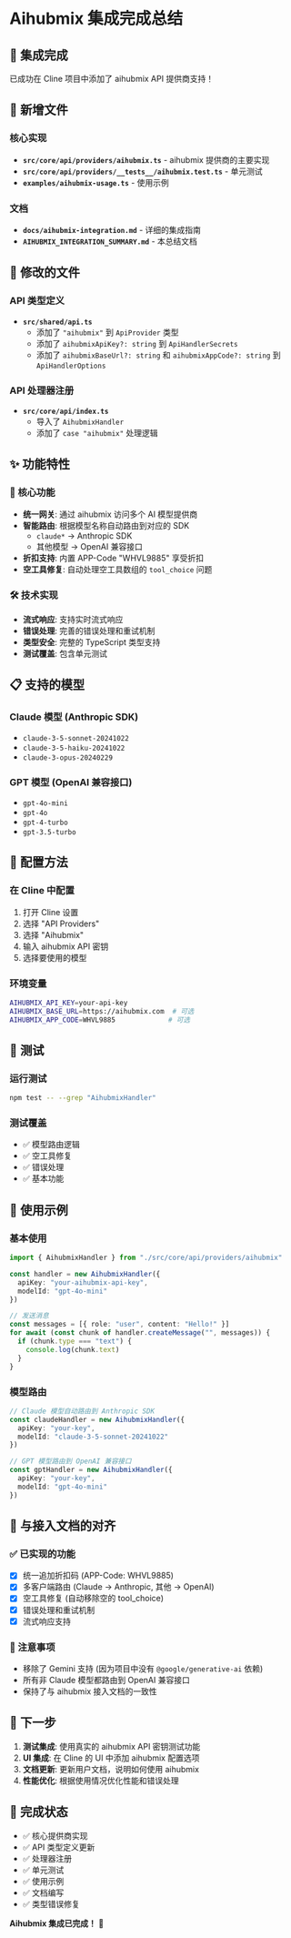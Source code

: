 # Aihubmix 集成完成总结

## 🎉 集成完成

已成功在 Cline 项目中添加了 aihubmix API 提供商支持！

## 📁 新增文件

### 核心实现
- **`src/core/api/providers/aihubmix.ts`** - aihubmix 提供商的主要实现
- **`src/core/api/providers/__tests__/aihubmix.test.ts`** - 单元测试
- **`examples/aihubmix-usage.ts`** - 使用示例

### 文档
- **`docs/aihubmix-integration.md`** - 详细的集成指南
- **`AIHUBMIX_INTEGRATION_SUMMARY.md`** - 本总结文档

## 🔧 修改的文件

### API 类型定义
- **`src/shared/api.ts`**
  - 添加了 `"aihubmix"` 到 `ApiProvider` 类型
  - 添加了 `aihubmixApiKey?: string` 到 `ApiHandlerSecrets`
  - 添加了 `aihubmixBaseUrl?: string` 和 `aihubmixAppCode?: string` 到 `ApiHandlerOptions`

### API 处理器注册
- **`src/core/api/index.ts`**
  - 导入了 `AihubmixHandler`
  - 添加了 `case "aihubmix"` 处理逻辑

## ✨ 功能特性

### 🚀 核心功能
- **统一网关**: 通过 aihubmix 访问多个 AI 模型提供商
- **智能路由**: 根据模型名称自动路由到对应的 SDK
  - `claude*` → Anthropic SDK
  - 其他模型 → OpenAI 兼容接口
- **折扣支持**: 内置 APP-Code "WHVL9885" 享受折扣
- **空工具修复**: 自动处理空工具数组的 `tool_choice` 问题

### 🛠️ 技术实现
- **流式响应**: 支持实时流式响应
- **错误处理**: 完善的错误处理和重试机制
- **类型安全**: 完整的 TypeScript 类型支持
- **测试覆盖**: 包含单元测试

## 📋 支持的模型

### Claude 模型 (Anthropic SDK)
- `claude-3-5-sonnet-20241022`
- `claude-3-5-haiku-20241022`
- `claude-3-opus-20240229`

### GPT 模型 (OpenAI 兼容接口)
- `gpt-4o-mini`
- `gpt-4o`
- `gpt-4-turbo`
- `gpt-3.5-turbo`

## 🔧 配置方法

### 在 Cline 中配置
1. 打开 Cline 设置
2. 选择 "API Providers"
3. 选择 "Aihubmix"
4. 输入 aihubmix API 密钥
5. 选择要使用的模型

### 环境变量
```bash
AIHUBMIX_API_KEY=your-api-key
AIHUBMIX_BASE_URL=https://aihubmix.com  # 可选
AIHUBMIX_APP_CODE=WHVL9885             # 可选
```

## 🧪 测试

### 运行测试
```bash
npm test -- --grep "AihubmixHandler"
```

### 测试覆盖
- ✅ 模型路由逻辑
- ✅ 空工具修复
- ✅ 错误处理
- ✅ 基本功能

## 📖 使用示例

### 基本使用
```typescript
import { AihubmixHandler } from "./src/core/api/providers/aihubmix"

const handler = new AihubmixHandler({
  apiKey: "your-aihubmix-api-key",
  modelId: "gpt-4o-mini"
})

// 发送消息
const messages = [{ role: "user", content: "Hello!" }]
for await (const chunk of handler.createMessage("", messages)) {
  if (chunk.type === "text") {
    console.log(chunk.text)
  }
}
```

### 模型路由
```typescript
// Claude 模型自动路由到 Anthropic SDK
const claudeHandler = new AihubmixHandler({
  apiKey: "your-key",
  modelId: "claude-3-5-sonnet-20241022"
})

// GPT 模型路由到 OpenAI 兼容接口
const gptHandler = new AihubmixHandler({
  apiKey: "your-key", 
  modelId: "gpt-4o-mini"
})
```

## 🔄 与接入文档的对齐

### ✅ 已实现的功能
- [x] 统一追加折扣码 (APP-Code: WHVL9885)
- [x] 多客户端路由 (Claude → Anthropic, 其他 → OpenAI)
- [x] 空工具修复 (自动移除空的 tool_choice)
- [x] 错误处理和重试机制
- [x] 流式响应支持

### 📝 注意事项
- 移除了 Gemini 支持 (因为项目中没有 `@google/generative-ai` 依赖)
- 所有非 Claude 模型都路由到 OpenAI 兼容接口
- 保持了与 aihubmix 接入文档的一致性

## 🚀 下一步

1. **测试集成**: 使用真实的 aihubmix API 密钥测试功能
2. **UI 集成**: 在 Cline 的 UI 中添加 aihubmix 配置选项
3. **文档更新**: 更新用户文档，说明如何使用 aihubmix
4. **性能优化**: 根据使用情况优化性能和错误处理

## 🎯 完成状态

- ✅ 核心提供商实现
- ✅ API 类型定义更新
- ✅ 处理器注册
- ✅ 单元测试
- ✅ 使用示例
- ✅ 文档编写
- ✅ 类型错误修复

**Aihubmix 集成已完成！** 🎉
